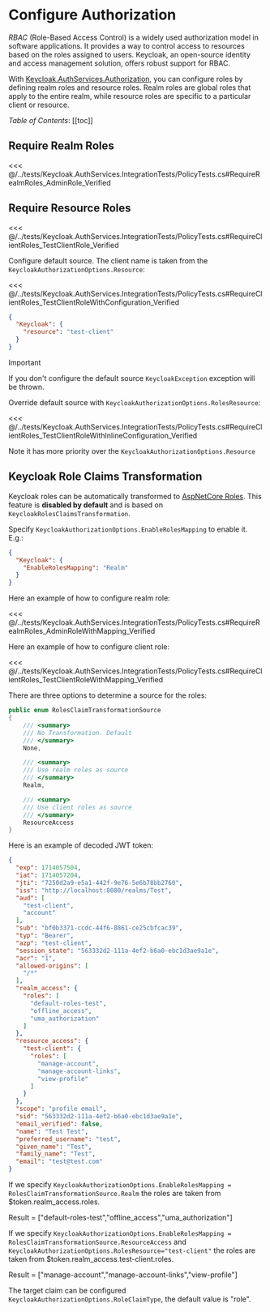 # Configure Authorization

*RBAC* (Role-Based Access Control) is a widely used authorization model in software applications. It provides a way to control access to resources based on the roles assigned to users. Keycloak, an open-source identity and access management solution, offers robust support for RBAC.

With [Keycloak.AuthServices.Authorization](https://www.nuget.org/packages/Keycloak.AuthServices.Authorization), you can configure roles by defining realm roles and resource roles. Realm roles are global roles that apply to the entire realm, while resource roles are specific to a particular client or resource.

*Table of Contents*:
[[toc]]

## Require Realm Roles

<<< @/../tests/Keycloak.AuthServices.IntegrationTests/PolicyTests.cs#RequireRealmRoles_AdminRole_Verified

## Require Resource Roles

<<< @/../tests/Keycloak.AuthServices.IntegrationTests/PolicyTests.cs#RequireClientRoles_TestClientRole_Verified

Configure default source. The client name is taken from the `KeycloakAuthorizationOptions.Resource`:

<<< @/../tests/Keycloak.AuthServices.IntegrationTests/PolicyTests.cs#RequireClientRoles_TestClientRoleWithConfiguration_Verified

```json
{
  "Keycloak": {
    "resource": "test-client"
  }
}
```

> [!IMPORTANT]
> If you don't configure the default source `KeycloakException` exception will be thrown.

Override default source with `KeycloakAuthorizationOptions.RolesResource`:

<<< @/../tests/Keycloak.AuthServices.IntegrationTests/PolicyTests.cs#RequireClientRoles_TestClientRoleWithInlineConfiguration_Verified

Note it has more priority over the `KeycloakAuthorizationOptions.Resource`

## Keycloak Role Claims Transformation

Keycloak roles can be automatically transformed to [AspNetCore Roles](https://learn.microsoft.com/en-us/aspnet/core/security/authorization/roles). This feature is **disabled by default** and is based on `KeycloakRolesClaimsTransformation`.

Specify `KeycloakAuthorizationOptions.EnableRolesMapping` to enable it. E.g.:

```json
{
  "Keycloak": {
    "EnableRolesMapping": "Realm"
  }
}
```

Here an example of how to configure realm role:

<<< @/../tests/Keycloak.AuthServices.IntegrationTests/PolicyTests.cs#RequireRealmRoles_AdminRoleWithMapping_Verified

Here an example of how to configure client role:

<<< @/../tests/Keycloak.AuthServices.IntegrationTests/PolicyTests.cs#RequireClientRoles_TestClientRoleWithMapping_Verified

There are three options to determine a source for the roles:

```csharp
public enum RolesClaimTransformationSource
{
    /// <summary>
    /// No Transformation. Default
    /// </summary>
    None,

    /// <summary>
    /// Use realm roles as source
    /// </summary>
    Realm,

    /// <summary>
    /// Use client roles as source
    /// </summary>
    ResourceAccess
}
```

Here is an example of decoded JWT token:

```json
{
  "exp": 1714057504,
  "iat": 1714057204,
  "jti": "7250d2a9-e5a1-442f-9e76-5e6b78bb2760",
  "iss": "http://localhost:8080/realms/Test",
  "aud": [
    "test-client",
    "account"
  ],
  "sub": "bf0b3371-ccdc-44f6-8861-ce25cbfcac39",
  "typ": "Bearer",
  "azp": "test-client",
  "session_state": "563332d2-111a-4ef2-b6a0-ebc1d3ae9a1e",
  "acr": "1",
  "allowed-origins": [
    "/*"
  ],
  "realm_access": {
    "roles": [
      "default-roles-test",
      "offline_access",
      "uma_authorization"
    ]
  },
  "resource_access": {
    "test-client": {
      "roles": [
        "manage-account",
        "manage-account-links",
        "view-profile"
      ]
    }
  },
  "scope": "profile email",
  "sid": "563332d2-111a-4ef2-b6a0-ebc1d3ae9a1e",
  "email_verified": false,
  "name": "Test Test",
  "preferred_username": "test",
  "given_name": "Test",
  "family_name": "Test",
  "email": "test@test.com"
}
```

If we specify `KeycloakAuthorizationOptions.EnableRolesMapping = RolesClaimTransformationSource.Realm` the roles are taken from $token.realm_access.roles.

Result = ["default-roles-test","offline_access","uma_authorization"]

If we specify `KeycloakAuthorizationOptions.EnableRolesMapping = RolesClaimTransformationSource.ResourceAccess` and `KeycloakAuthorizationOptions.RolesResource="test-client"` the roles are taken from $token.realm_access.test-client.roles.

Result = ["manage-account","manage-account-links","view-profile"]

The target claim can be configured `KeycloakAuthorizationOptions.RoleClaimType`, the default value is "role".
